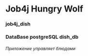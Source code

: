 # Job4j Hungry Wolf
### job4j_dish
### DataBase postgreSQL dish_db

<h6>Приложение управляет блюдами</h6>

